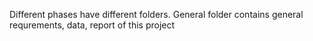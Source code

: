Different phases have different folders.
General folder contains general requrements, data, report of this project
